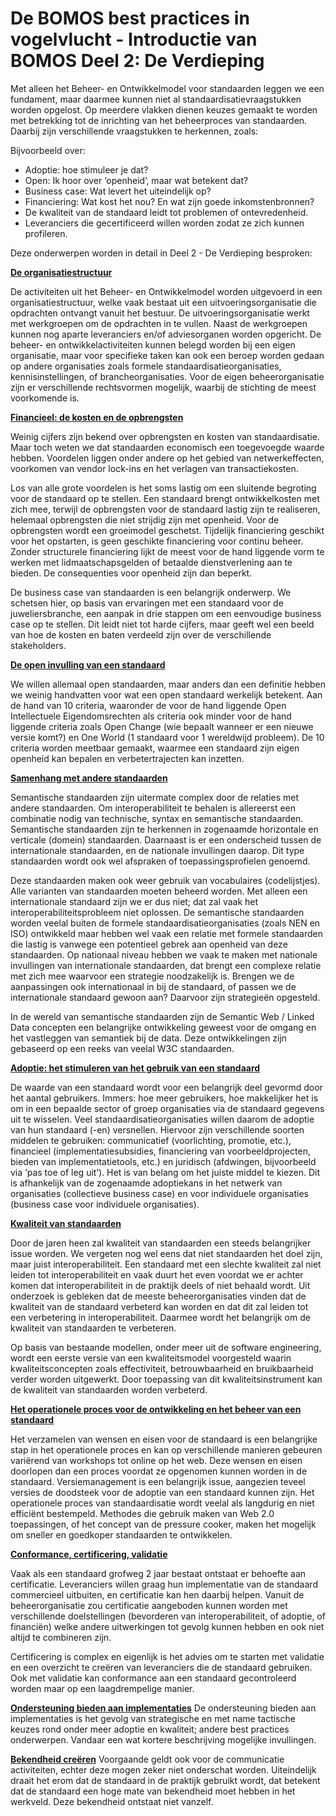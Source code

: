 # De BOMOS best practices in vogelvlucht - Introductie van BOMOS Deel 2: De Verdieping

Met alleen het Beheer- en Ontwikkelmodel voor standaarden leggen we
een fundament, maar daarmee kunnen niet al standaardisatievraagstukken
worden opgelost. Op meerdere vlakken dienen keuzes gemaakt te worden
met betrekking tot de inrichting van het beheerproces van standaarden.
Daarbij zijn verschillende vraagstukken te herkennen, zoals:

Bijvoorbeeld over:

* Adoptie: hoe stimuleer je dat?
* Open: Ik hoor over ‘openheid’, maar wat betekent dat?
* Business case: Wat levert het uiteindelijk op?
* Financiering: Wat kost het nou? En wat zijn goede inkomstenbronnen?  
* De kwaliteit van de standaard leidt tot problemen of ontevredenheid.
* Leveranciers die gecertificeerd willen worden zodat ze zich kunnen profileren.

Deze onderwerpen worden in detail in Deel 2 - De Verdieping besproken:

**[De organisatiestructuur](https://logius-standaarden.github.io/BOMOS-Verdieping/index.html#de-ontwikkel-en-beheerorganisatie-activiteit-governance)**

De activiteiten uit het Beheer- en Ontwikkelmodel worden uitgevoerd in
een organisatiestructuur, welke vaak bestaat uit een
uitvoeringsorganisatie die opdrachten ontvangt vanuit het bestuur. De
uitvoeringsorganisatie werkt met werkgroepen om de opdrachten in te
vullen. Naast de werkgroepen kunnen nog aparte leveranciers en/of
adviesorganen worden opgericht. De beheer- en ontwikkelactiviteiten
kunnen belegd worden bij een eigen organisatie, maar voor specifieke
taken kan ook een beroep worden gedaan op andere organisaties zoals
formele standaardisatieorganisaties, kennisinstellingen, of
brancheorganisaties. Voor de eigen beheerorganisatie zijn er
verschillende rechtsvormen mogelijk, waarbij de stichting de meest
voorkomende is.

**[Financieel: de kosten en de opbrengsten](https://logius-standaarden.github.io/BOMOS-Verdieping/index.html#de-kosten-en-de-opbrengsten-activiteit-financien)**

Weinig cijfers zijn bekend over opbrengsten en kosten van
standaardisatie. Maar toch weten we dat standaarden economisch een
toegevoegde waarde hebben. Voordelen liggen onder andere op het gebied
van netwerkeffecten, voorkomen van vendor lock-ins en het verlagen van
transactiekosten.

Los van alle grote voordelen is het soms lastig om een sluitende
begroting voor de standaard op te stellen. Een standaard brengt
ontwikkelkosten met zich mee, terwijl de opbrengsten voor de standaard
lastig zijn te realiseren, helemaal opbrengsten die niet strijdig zijn
met openheid. Voor de opbrengsten wordt een groeimodel
geschetst. Tijdelijk financiering geschikt voor het opstarten, is geen
geschikte financiering voor continu beheer. Zonder structurele
financiering lijkt de meest voor de hand liggende vorm te werken met
lidmaatschapsgelden of betaalde dienstverlening aan te bieden. De
consequenties voor openheid zijn dan beperkt.

De business case van standaarden is een belangrijk onderwerp. We
schetsen hier, op basis van ervaringen met een standaard voor de
juweliersbranche, een aanpak in drie stappen om een eenvoudige
business case op te stellen. Dit leidt niet tot harde cijfers, maar
geeft wel een beeld van hoe de kosten en baten verdeeld zijn over de
verschillende stakeholders.

**[De open invulling van een standaard](https://logius-standaarden.github.io/BOMOS-Verdieping/index.html#de-open-invulling-van-een-standaard-activiteit-community)**

We willen allemaal open standaarden, maar anders dan een definitie
hebben we weinig handvatten voor wat een open standaard werkelijk
betekent. Aan de hand van 10 criteria, waaronder de voor de hand
liggende Open Intellectuele Eigendomsrechten als criteria ook minder
voor de hand liggende criteria zoals Open Change (wie bepaalt wanneer
er een nieuwe versie komt?) en One World (1 standaard voor 1
wereldwijd probleem). De 10 criteria worden meetbaar gemaakt, waarmee
een standaard zijn eigen openheid kan bepalen en verbetertrajecten kan
inzetten.

 **[Samenhang met andere standaarden](https://logius-standaarden.github.io/BOMOS-Verdieping/index.html#samenhang-met-andere-standaarden-activiteit-architectuur)**

Semantische standaarden zijn uitermate complex door de relaties met
andere standaarden. Om interoperabiliteit te behalen is allereerst een
combinatie nodig van technische, syntax en semantische
standaarden. Semantische standaarden zijn te herkennen in zogenaamde
horizontale en verticale (domein) standaarden. Daarnaast is er een
onderscheid tussen de internationale standaarden, en de nationale
invullingen daarop. Dit type standaarden wordt ook wel afspraken of
toepassingsprofielen genoemd.

Deze standaarden maken ook weer gebruik van vocabulaires
(codelijstjes). Alle varianten van standaarden moeten beheerd
worden. Met alleen een internationale standaard zijn we er dus niet;
dat zal vaak het interoperabiliteitsprobleem niet oplossen. De
semantische standaarden worden veelal buiten de formele
standaardisatieorganisaties (zoals NEN en ISO) ontwikkeld maar hebben
wel vaak een relatie met formele standaarden die lastig is vanwege een
potentieel gebrek aan openheid van deze standaarden. Op nationaal
niveau hebben we vaak te maken met nationale invullingen van
internationale standaarden, dat brengt een complexe relatie met zich
mee waarvoor een strategie noodzakelijk is. Brengen we de aanpassingen
ook internationaal in bij de standaard, of passen we de internationale
standaard gewoon aan? Daarvoor zijn strategieën opgesteld.

In de wereld van semantische standaarden zijn de Semantic Web / Linked Data concepten een belangrijke ontwikkeling geweest voor de omgang en het vastleggen van semantiek bij de data. Deze ontwikkelingen zijn gebaseerd op een reeks van veelal W3C standaarden.

**[Adoptie: het stimuleren van het gebruik van een standaard](https://logius-standaarden.github.io/BOMOS-Verdieping/index.html#stimuleren-van-het-gebruik-van-standaarden-activiteit-adoptie-erkenning)**

De waarde van een standaard wordt voor een belangrijk deel gevormd
door het aantal gebruikers. Immers: hoe meer gebruikers, hoe
makkelijker het is om in een bepaalde sector of groep organisaties via
de standaard gegevens uit te wisselen. Veel
standaardisatieorganisaties willen daarom de adoptie van hun standaard
(-en) versnellen. Hiervoor zijn verschillende soorten middelen te
gebruiken: communicatief (voorlichting, promotie, etc.), financieel
(implementatiesubsidies, financiering van voorbeeldprojecten, bieden
van implementatietools, etc.) en juridisch (afdwingen, bijvoorbeeld
via ‘pas toe of leg uit’). Het is van belang om het juiste middel te
kiezen. Dit is afhankelijk van de zogenaamde adoptiekans in het
netwerk van organisaties (collectieve business case) en voor
individuele organisaties (business case voor individuele
organisaties).

**[Kwaliteit van standaarden](https://logius-standaarden.github.io/BOMOS-Verdieping/index.html#kwaliteitsbeleid-en-benchmarking)**

Door de jaren heen zal kwaliteit van standaarden een steeds
belangrijker issue worden. We vergeten nog wel eens dat niet
standaarden het doel zijn, maar juist interoperabiliteit. Een
standaard met een slechte kwaliteit zal niet leiden tot
interoperabiliteit en vaak duurt het even voordat we er achter komen
dat interoperabiliteit in de praktijk deels of niet behaald wordt. Uit
onderzoek is gebleken dat de meeste beheerorganisaties vinden dat de
kwaliteit van de standaard verbeterd kan worden en dat dit zal leiden
tot een verbetering in interoperabiliteit. Daarmee wordt het
belangrijk om de kwaliteit van standaarden te verbeteren.

Op basis van bestaande modellen, onder meer uit de software
engineering, wordt een eerste versie van een kwaliteitsmodel
voorgesteld waarin kwaliteitsconcepten zoals effectiviteit,
betrouwbaarheid en bruikbaarheid verder worden uitgewerkt. Door
toepassing van dit kwaliteitsinstrument kan de kwaliteit van
standaarden worden verbeterd.

 **[Het operationele proces voor de ontwikkeling en het beheer van een standaard](https://logius-standaarden.github.io/BOMOS-Verdieping/index.html#proces-voor-de-ontwikkeling-en-het-beheer-van-een-standaard-hoofdactiviteit-operationeel)**

Het verzamelen van wensen en eisen voor de standaard is een
belangrijke stap in het operationele proces en kan op verschillende
manieren gebeuren variërend van workshops tot online op het web. Deze
wensen en eisen doorlopen dan een proces voordat ze opgenomen kunnen
worden in de standaard. Versiemanagement is een belangrijk issue,
aangezien teveel versies de doodsteek voor de adoptie van een
standaard kunnen zijn. Het operationele proces van standaardisatie
wordt veelal als langdurig en niet efficiënt bestempeld. Methodes die
gebruik maken van Web 2.0 toepassingen, of het concept van de pressure
cooker, maken het mogelijk om sneller en goedkoper standaarden te
ontwikkelen.

**[Conformance, certificering, validatie](https://logius-standaarden.github.io/BOMOS-Verdieping/index.html#kwaliteit-van-implementaties)**

Vaak als een standaard grofweg 2 jaar bestaat ontstaat er behoefte aan
certificatie. Leveranciers willen graag hun implementatie van de
standaard commercieel uitbuiten, en certificatie kan hen daarbij
helpen. Vanuit de beheerorganisatie zou certificatie aangeboden kunnen
worden met verschillende doelstellingen (bevorderen van
interoperabiliteit, of adoptie, of financiën) welke andere
uitwerkingen tot gevolg kunnen hebben en ook niet altijd te combineren
zijn.

Certificering is complex en eigenlijk is het advies om te starten met
validatie en een overzicht te creëren van leveranciers die de
standaard gebruiken. Ook met validatie kan conformance aan een
standaard gecontroleerd worden maar op een laagdrempelige manier.

**[Ondersteuning bieden aan implementaties](https://logius-standaarden.github.io/BOMOS-Verdieping/index.html#implementatie-ondersteuning)**
De ondersteuning bieden aan implementaties is het gevolg van strategische en met name tactische keuzes rond onder meer adoptie en kwaliteit; andere best practices onderwerpen.
Vandaar een wat kortere beschrijving mogelijke invullingen.

**[Bekendheid creëren](https://logius-standaarden.github.io/BOMOS-Verdieping/index.html#communicatie)**
Voorgaande geldt ook voor de communicatie activiteiten, echter deze mogen zeker niet onderschat worden. Uiteindelijk draait het erom dat de standaard in de praktijk gebruikt wordt, dat betekent dat de standaard een hoge mate van bekendheid moet hebben in het werkveld. Deze bekendheid ontstaat niet vanzelf.
